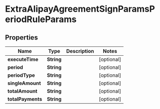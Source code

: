 
# ExtraAlipayAgreementSignParamsPeriodRuleParams

## Properties
Name | Type | Description | Notes
------------ | ------------- | ------------- | -------------
**executeTime** | **String** |  |  [optional]
**period** | **String** |  |  [optional]
**periodType** | **String** |  |  [optional]
**singleAmount** | **String** |  |  [optional]
**totalAmount** | **String** |  |  [optional]
**totalPayments** | **String** |  |  [optional]



